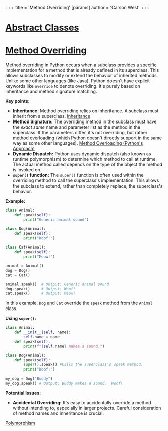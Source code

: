 +++
 title = 'Method Overriding'
[params]
	author = 'Carson West'
+++
# [Abstract Classes](./../abstract-classes/)
# [Method Overriding](./../method-overriding/) 
Method overriding in Python occurs when a subclass provides a specific implementation for a method that is already defined in its superclass.  This allows subclasses to modify or extend the behavior of inherited methods.  Unlike some other languages (like Java), Python doesn't have explicit keywords like `override` to denote overriding.  It's purely based on inheritance and method signature matching.

**Key points:**

* **Inheritance:**  Method overriding relies on inheritance. A subclass must inherit from a superclass. [Inheritance](./../inheritance/)
* **Method Signature:** The overriding method in the subclass must have the *exact same* name and parameter list as the method in the superclass.  If the parameters differ, it's not overriding, but rather method overloading (which Python doesn't directly support in the same way as some other languages). [Method Overloading (Python's Approach)](./../method-overloading-(pythons-approach)/)
* **Dynamic Dispatch:**  Python uses dynamic dispatch (also known as runtime polymorphism) to determine which method to call at runtime.  The actual method called depends on the type of the object the method is invoked on.
* **`super()` function:** The `super()` function is often used within the overriding method to call the superclass's implementation. This allows the subclass to extend, rather than completely replace, the superclass's behavior.

**Example:**

```python
class Animal:
    def speak(self):
        print("Generic animal sound")

class Dog(Animal):
    def speak(self):
        print("Woof!")

class Cat(Animal):
    def speak(self):
        print("Meow!")

animal = Animal()
dog = Dog()
cat = Cat()

animal.speak()  # Output: Generic animal sound
dog.speak()     # Output: Woof!
cat.speak()     # Output: Meow!
```

In this example, `Dog` and `Cat` override the `speak` method from the `Animal` class.

**Using `super()`:**

```python
class Animal:
    def __init__(self, name):
        self.name = name
    def speak(self):
        print(f"{self.name} makes a sound.")

class Dog(Animal):
    def speak(self):
        super().speak() #Calls the superclass's speak method.
        print("Woof!")

my_dog = Dog("Buddy")
my_dog.speak() # Output: Buddy makes a sound.  Woof!
```

**Potential Issues:**

* **Accidental Overriding:**  It's easy to accidentally override a method without intending to, especially in larger projects.  Careful consideration of method names and inheritance is crucial.


[Polymorphism](./../polymorphism/)
